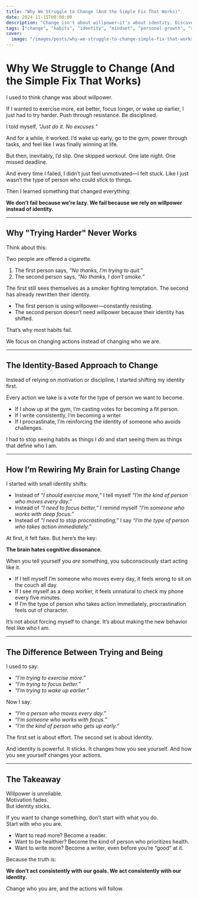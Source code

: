 ```yaml
---
title: "Why We Struggle to Change (And the Simple Fix That Works)"
date: 2024-11-15T00:00:00
description: "Change isn't about willpower—it's about identity. Discover why habits fail and how shifting your identity leads to lasting change."
tags: ["change", "habits", "identity", "mindset", "personal growth", "self-improvement"]
cover:
  image: "/images/posts/why-we-struggle-to-change-simple-fix-that-works.png"
---
```

# **Why We Struggle to Change (And the Simple Fix That Works)**  

I used to think change was about willpower.  

If I wanted to exercise more, eat better, focus longer, or wake up earlier, I just had to try harder. Push through resistance. Be disciplined.  

I told myself, *“Just do it. No excuses.”*  

And for a while, it worked. I’d wake up early, go to the gym, power through tasks, and feel like I was finally winning at life.  

But then, inevitably, I’d slip. One skipped workout. One late night. One missed deadline.  

And every time I failed, I didn’t just feel unmotivated—I felt stuck. Like I just wasn’t the type of person who could stick to things.  

Then I learned something that changed everything:  

**We don’t fail because we’re lazy. We fail because we rely on willpower instead of identity.**  

---

## **Why "Trying Harder" Never Works**  

Think about this:  

Two people are offered a cigarette.  

1. The first person says, *“No thanks, I’m trying to quit.”*  
2. The second person says, *“No thanks, I don’t smoke.”*  

The first still sees themselves as a smoker fighting temptation. The second has already rewritten their identity.  

- The first person is using willpower—constantly resisting.  
- The second person doesn’t need willpower because their identity has shifted.  

That’s why most habits fail.  

We focus on changing actions instead of changing who we are.  

---

## **The Identity-Based Approach to Change**  

Instead of relying on motivation or discipline, I started shifting my identity first.  

Every action we take is a vote for the type of person we want to become.  

- If I show up at the gym, I’m casting votes for becoming a fit person.  
- If I write consistently, I’m becoming a writer.  
- If I procrastinate, I’m reinforcing the identity of someone who avoids challenges.  

I had to stop seeing habits as things I *do* and start seeing them as things that define who I am.  

---

## **How I’m Rewiring My Brain for Lasting Change**  

I started with small identity shifts:  

- Instead of *“I should exercise more,”* I tell myself *“I’m the kind of person who moves every day.”*  
- Instead of *“I need to focus better,”* I remind myself *“I’m someone who works with deep focus.”*  
- Instead of *“I need to stop procrastinating,”* I say *“I’m the type of person who takes action immediately.”*  

At first, it felt fake. But here’s the key:  

**The brain hates cognitive dissonance.**  

When you tell yourself you *are* something, you subconsciously start acting like it.  

- If I tell myself I’m someone who moves every day, it feels wrong to sit on the couch all day.  
- If I see myself as a deep worker, it feels unnatural to check my phone every five minutes.  
- If I’m the type of person who takes action immediately, procrastination feels out of character.  

It’s not about forcing myself to change. It’s about making the new behavior feel like who I am.  

---

## **The Difference Between Trying and Being**  

I used to say:  
- *“I’m trying to exercise more.”*  
- *“I’m trying to focus better.”*  
- *“I’m trying to wake up earlier.”*  

Now I say:  
- *“I’m a person who moves every day.”*  
- *“I’m someone who works with focus.”*  
- *“I’m the kind of person who gets up early.”*  

The first set is about effort. The second set is about identity.  

And identity is powerful. It sticks. It changes how you see yourself. And how you see yourself changes your actions.  

---

## **The Takeaway**  

Willpower is unreliable.  
Motivation fades.  
But identity sticks.  

If you want to change something, don’t start with what you do.  
Start with who you are.  

- Want to read more? Become a reader.  
- Want to be healthier? Become the kind of person who prioritizes health.  
- Want to write more? Become a writer, even before you’re “good” at it.  

Because the truth is:  

**We don’t act consistently with our goals. We act consistently with our identity.**  

Change who you are, and the actions will follow.  